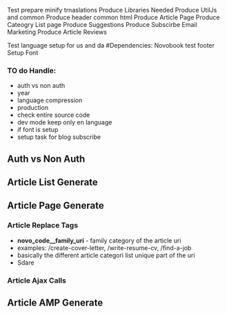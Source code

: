 Test prepare minify trnaslations
Produce Libraries Needed
Produce UtilJs and common
Produce header common html
Produce Article Page
Produce Cateogry List page
Produce Suggestions
Produce Subscirbe Email Marketing
Produce Article Reviews

Test language setup for us and da
#Dependencies:
Novobook
test footer
Setup Font

### TO do Handle:
- auth vs non auth
- year
- language compression
- production
- check entire source code
- dev mode keep only en language
- if font is setup
- setup task for blog subscribe

## Auth vs Non Auth

## Article List Generate


## Article Page Generate

### Article Replace Tags

- **__novo_code__family_uri__** - family category of the article uri
 - examples: /create-cover-letter, /write-resume-cv, /find-a-job
 - basically the different article categori list unique part of the uri
- Sdare

### Article Ajax Calls


## Article AMP Generate


